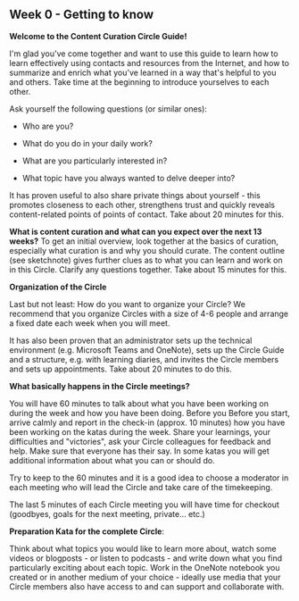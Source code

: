 ## Week 0 - Getting to know

**Welcome to the Content Curation Circle Guide!**

I'm glad you've come together and want to use this guide to learn how to learn effectively using contacts and resources from the Internet, and how to summarize and enrich what you've learned in a way that's helpful to you and others. Take time at the beginning to introduce yourselves to each other.

Ask yourself the following questions (or similar ones):

- Who are you?

- What do you do in your daily work?

- What are you particularly interested in?

- What topic have you always wanted to delve deeper into?

It has proven useful to also share private things about yourself - this promotes closeness to each other, strengthens trust and quickly reveals content-related points of
points of contact.
Take about 20 minutes for this.

**What is content curation and what can you expect over the next 13 weeks?**
To get an initial overview, look together at the basics of curation, especially what curation is and why you should curate. The content outline (see sketchnote) gives further clues as to what you can learn and work on in this Circle. Clarify any questions together.
Take about 15 minutes for this.

**Organization of the Circle**

Last but not least: How do you want to organize your Circle? We recommend that you organize Circles with a size of 4-6 people and arrange a fixed date each week when you will meet.

It has also been proven that an administrator sets up the technical environment (e.g. Microsoft Teams and OneNote), sets up the Circle Guide and a structure, e.g. with learning diaries, and invites the Circle members and sets up appointments.
Take about 20 minutes to do this.

**What basically happens in the Circle meetings?**

You will have 60 minutes to talk about what you have been working on during the week and how you have been doing. Before you
Before you start, arrive calmly and report in the check-in (approx. 10 minutes) how you have been working on the katas during the week. Share your learnings, your difficulties and "victories", ask your Circle colleagues for feedback and help. Make sure that everyone has their say. In some katas you will get additional information about what you can or should do.

Try to keep to the 60 minutes and it is a good idea to choose a moderator in each meeting who will lead the Circle and take care of the timekeeping.

The last 5 minutes of each Circle meeting you will have time for checkout (goodbyes, goals for the next meeting, private... etc.)

**Preparation Kata for the complete Circle**:

Think about what topics you would like to learn more about, watch some videos or blogposts - or listen to podcasts - and write down what you find particularly exciting about each topic. Work in the OneNote notebook you created or in another medium of your choice - ideally use media that your Circle members also have access to and can support and collaborate with.
